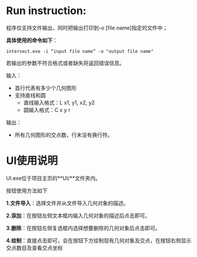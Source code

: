 # Run instruction:

程序仅支持文件输出，同时把输出打印到-o [file name]指定的文件中；

**具体使用的命令如下**：

```shell
intersect.exe -i “input file name” -o "output file name"
```

若输出的参数不符合格式或者缺失将返回错误信息。



输入：

- 首行代表有多少个几何图形
- 支持直线和圆
  - 直线输入格式：L x1, y1, x2, y2
  - 圆输入格式：C x y r



输出：

- 所有几何图形的交点数，行末没有换行符。



# UI使用说明

UI.exe位于项目主页的**UI/**文件夹内。

按钮使用方法如下

**1.文件导入**：选择文件并从文件导入几何对象的描述。

**2.添加**：在按钮左侧文本框内输入几何对象的描述后点击即可。

**3.删除**：在按钮左侧复选框内选择想要删除的几何对象后点击即可。

**4.绘制**：直接点击即可，会在按钮下方绘制现有几何对象及交点，在按钮右侧显示交点数目及查看交点坐标